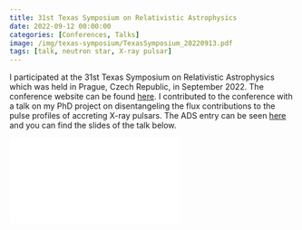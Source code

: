 ```yaml
---
title: 31st Texas Symposium on Relativistic Astrophysics
date: 2022-09-12 00:00:00
categories: [Conferences, Talks]
image: /img/texas-symposium/TexasSymposium_20220913.pdf
tags: [talk, neutron star, X-ray pulsar]
---
```


I participated at the 31st Texas Symposium on Relativistic Astrophysics which was held in Prague, Czech Republic, in September 2022. The conference website can be found [here](https://texas2021.org). I contributed to the conference with a talk on my PhD project on disentangeling the flux contributions to the pulse profiles of accreting X-ray pulsars. The ADS entry can be seen [here](https://ui.adsabs.harvard.edu/abs/2022tsra.confE.120S/abstract) and you can find the slides of the talk below.



<object data="/img/texas-symposium/TexasSymposium_20220913.pdf" width="750px" height="430px">
    <embed src="/img/texas-symposium/TexasSymposium_20220913.pdf">
    </embed>
</object>